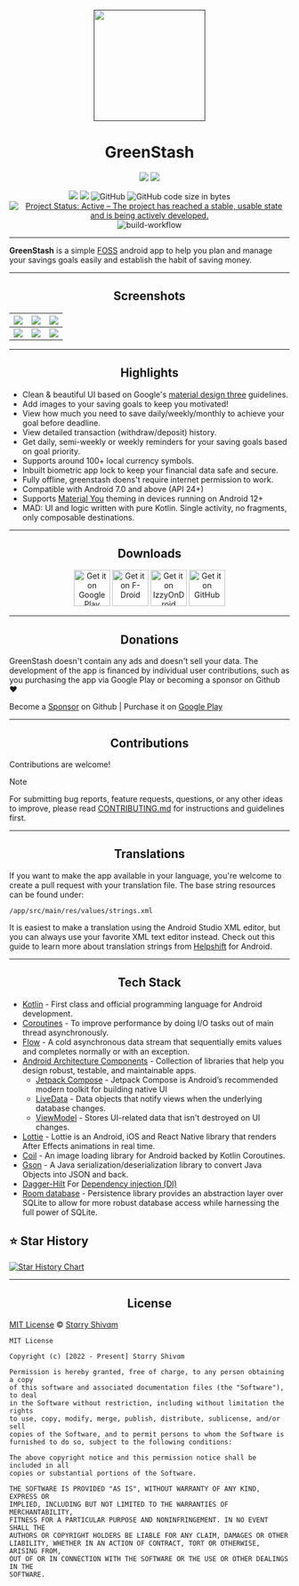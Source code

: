 <p align="center">
  <a href=""><img width="200" height="200" src="https://github.com/Pool-Of-Tears/GreenStash/blob/main/app/src/main/res/mipmap-xxxhdpi/ic_launcher_round.png"></a>
</p>
<h1 align="center">GreenStash</h1>

<p align="center">
  <a href="https://www.android.com"><img src="https://forthebadge.com/images/badges/built-for-android.svg"></a> <a href="https://www.github.com/starry69"><img src="https://forthebadge.com/images/badges/built-with-love.svg"/></a>
</p>

<p align="center">
  <a href="https://t.me/PotApps"><img src="https://img.shields.io/badge/Telegram-PotApps-green?style=flat&logo=telegram"/></a>
  <a href="https://github.com/Pool-Of-Tears/GreenStash/releases"><img src="https://img.shields.io/github/downloads/Pool-Of-Tears/GreenStash/total?label=Downloads&logo=github"></img></a>
  <img alt="GitHub" src="https://img.shields.io/github/license/Pool-Of-Tears/GreenStash">
  <img alt="GitHub code size in bytes" src="https://img.shields.io/github/languages/code-size/Pool-Of-Tears/GreenStash">
  <a href="https://www.repostatus.org/#active"><img src="https://www.repostatus.org/badges/latest/active.svg" alt="Project Status: Active – The project has reached a stable, usable state and is being actively developed." /></a>
  <img alt="build-workflow" src="https://github.com/Pool-Of-Tears/GreenStash/actions/workflows/android.yml/badge.svg">
</p>

------

**GreenStash** is a simple [FOSS](https://en.m.wikipedia.org/wiki/Free_and_open-source_software) android app to help you plan and manage your savings goals easily and establish the habit of saving money.

------

<h2 align="center">Screenshots</h2>

| ![](https://te.legra.ph/file/0e02039099c0b4d019717.png) | ![](https://te.legra.ph/file/3dbaf2f978fe5043ee5da.png) | ![](https://te.legra.ph/file/e48e419452ce760f74ff3.png) |
|---------------------------------------------------------|---------------------------------------------------------|---------------------------------------------------------|
| ![](https://te.legra.ph/file/ee5fb4975abd7b8f76609.png) | ![](https://te.legra.ph/file/49fb67b2232b09978f57e.png) | ![](https://te.legra.ph/file/6d5e04a162a39c4d09bf3.png) |

------

<h2 align="center">Highlights</h2>

- Clean & beautiful UI based on Google's [material design three](https://m3.material.io/) guidelines.
- Add images to your saving goals to keep you motivated!
- View how much you need to save daily/weekly/monthly to achieve your goal before deadline.
- View detailed transaction (withdraw/deposit) history.
- Get daily, semi-weekly or weekly reminders for your saving goals based on goal priority. 
- Supports around 100+ local currency symbols.
- Inbuilt biometric app lock to keep your financial data safe and secure.
- Fully offline, greenstash doens't require internet permission to work.
- Compatible with Android 7.0 and above (API 24+)
- Supports [Material You](https://www.androidpolice.com/everything-we-love-about-material-you/amp/) theming in devices running on Android 12+
- MAD: UI and logic written with pure Kotlin. Single activity, no fragments, only composable destinations.

------

<h2 align="center">Downloads</h2>

<div align="center">
<a href="https://play.google.com/store/apps/details?id=com.starry.greenstash"><img alt="Get it on Google Play" src="https://play.google.com/intl/en_us/badges/images/generic/en_badge_web_generic.png" height="65"></a>
<a href='https://f-droid.org/packages/com.starry.greenstash/'><img alt='Get it on F-Droid' src='https://fdroid.gitlab.io/artwork/badge/get-it-on.png' height='65'/></a>
<a href='https://apt.izzysoft.de/fdroid/index/apk/com.starry.greenstash'><img alt='Get it on IzzyOnDroid' src='https://gitlab.com/IzzyOnDroid/repo/-/raw/master/assets/IzzyOnDroid.png' height='65'/></a>
<a href="https://github.com/Pool-Of-Tears/GreenStash/releases/latest"><img alt="Get it on GitHub" src="https://github.com/machiav3lli/oandbackupx/blob/034b226cea5c1b30eb4f6a6f313e4dadcbb0ece4/badge_github.png" height="65"></a>
</div>

------

<h2 align="center">Donations</h2>

GreenStash doesn't contain any ads and doesn't sell your data.
The development of the app is financed by individual user contributions, such as you purchasing the app via Google Play or becoming a sponsor on Github ❤️

Become a [Sponsor](https://github.com/sponsors/starry-shivam) on Github | Purchase it on [Google Play](https://play.google.com/store/apps/details?id=com.starry.greenstash)

------

<h2 align="center">Contributions</h2>

Contributions are welcome! 

>[!Note]
>
>For submitting bug reports, feature requests, questions, or any other ideas to improve, please read [CONTRIBUTING.md](/CONTRIBUTING.md) for instructions and guidelines first.

------

<h2 align="center">Translations</h2>

If you want to make the app available in your language, you're welcome to create a pull request with your translation file. The base string resources can be found under:
```
/app/src/main/res/values/strings.xml
```
It is easiest to make a translation using the Android Studio XML editor, but you can always use your favorite XML text editor instead. Check out this guide to learn more about translation strings from [Helpshift](https://developers.helpshift.com/android/i18n/) for Android.

------

<h2 align="center">Tech Stack</h2>

- [Kotlin](https://kotlinlang.org/) - First class and official programming language for Android development.
- [Coroutines](https://kotlinlang.org/docs/reference/coroutines-overview.html) - To improve performance by doing I/O tasks out of main thread asynchronously.
- [Flow](https://kotlinlang.org/api/kotlinx.coroutines/kotlinx-coroutines-core/kotlinx.coroutines.flow/-flow/) - A cold asynchronous data stream that sequentially emits values and completes normally or with an exception.
- [Android Architecture Components](https://developer.android.com/topic/libraries/architecture) - Collection of libraries that help you design robust, testable, and maintainable apps.
  - [Jetpack Compose](https://developer.android.com/jetpack/compose?gclsrc=ds&gclsrc=ds) - Jetpack Compose is Android’s recommended modern toolkit for building native UI
  - [LiveData](https://developer.android.com/topic/libraries/architecture/livedata) - Data objects that notify views when the underlying database changes.
  - [ViewModel](https://developer.android.com/topic/libraries/architecture/viewmodel) - Stores UI-related data that isn't destroyed on UI changes.
- [Lottie](https://airbnb.design/lottie) - Lottie is an Android, iOS and React Native library that renders After Effects animations in real time.
- [Coil](https://coil-kt.github.io/coil/compose) - An image loading library for Android backed by Kotlin Coroutines.
- [Gson](https://github.com/google/gson) - A Java serialization/deserialization library to convert Java Objects into JSON and back.
- [Dagger-Hilt](https://dagger.dev/hilt) For [Dependency injection (DI)](https://developer.android.com/training/dependency-injection)
- [Room database](https://developer.android.com/jetpack/androidx/releases/room) - Persistence library provides an abstraction layer over SQLite to allow for more robust database access while harnessing the full power of SQLite.

## ⭐️ Star History

[![Star History Chart](https://api.star-history.com/svg?repos=Pool-Of-Tears/Greenstash&type=Timeline)](https://star-history.com/#JunkFood02/Seal&Timeline)

------

<h2 align="center">License</h2>

[MIT License][license] © [Stɑrry Shivɑm][github]

[license]: /LICENSE
[github]: https://github.com/starry-shivam

```
MIT License

Copyright (c) [2022 - Present] Stɑrry Shivɑm

Permission is hereby granted, free of charge, to any person obtaining a copy
of this software and associated documentation files (the "Software"), to deal
in the Software without restriction, including without limitation the rights
to use, copy, modify, merge, publish, distribute, sublicense, and/or sell
copies of the Software, and to permit persons to whom the Software is
furnished to do so, subject to the following conditions:

The above copyright notice and this permission notice shall be included in all
copies or substantial portions of the Software.

THE SOFTWARE IS PROVIDED "AS IS", WITHOUT WARRANTY OF ANY KIND, EXPRESS OR
IMPLIED, INCLUDING BUT NOT LIMITED TO THE WARRANTIES OF MERCHANTABILITY,
FITNESS FOR A PARTICULAR PURPOSE AND NONINFRINGEMENT. IN NO EVENT SHALL THE
AUTHORS OR COPYRIGHT HOLDERS BE LIABLE FOR ANY CLAIM, DAMAGES OR OTHER
LIABILITY, WHETHER IN AN ACTION OF CONTRACT, TORT OR OTHERWISE, ARISING FROM,
OUT OF OR IN CONNECTION WITH THE SOFTWARE OR THE USE OR OTHER DEALINGS IN THE
SOFTWARE.
```
